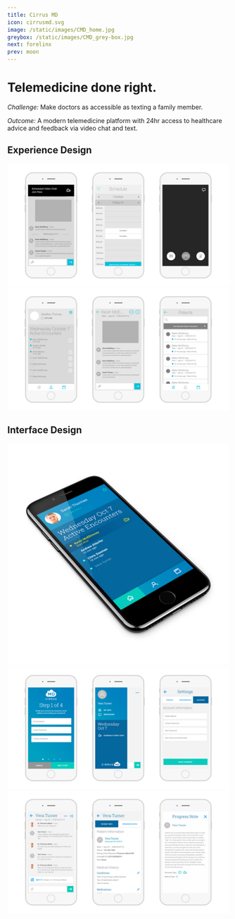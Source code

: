 ```yaml
---
title: Cirrus MD
icon: cirrusmd.svg
image: /static/images/CMD_home.jpg
greybox: /static/images/CMD_grey-box.jpg
next: forelinx
prev: moon
---
```


# Telemedicine done right.

_Challenge:_ Make doctors as accessible as texting a family member.

_Outcome:_ A modern telemedicine platform with 24hr access to healthcare advice and feedback via video chat and text.

## Experience Design
![CirrusMD UX 01](/static/images/CMD_UX_01.jpg)
![CirrusMD UX 02](/static/images/CMD_UX_02.jpg)

## Interface Design
![CirrusMD iso](/static/images/CMD_iso.jpg)
![CirrusMD UI 01](/static/images/CMD_UI_01.jpg)
![CirrusMD UI 01](/static/images/CMD_UI_02.jpg)

